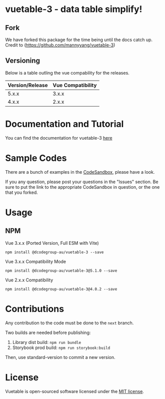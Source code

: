 # vuetable-3 - data table simplify!

## Fork

We have forked this package for the time being until the docs catch up. Credit to (https://github.com/mannyyang/vuetable-3)
## Versioning

Below is a table outling the vue compability for the releases.

| Version/Release | Vue Compatibility |
| -----------     | -----------       |
| 5.x.x           | 3.x.x             |
| 4.x.x           | 2.x.x             |

# Documentation and Tutorial

You can find the documentation for vuetable-3 [here](https://mannyyang.github.io/vuetable-3/)

# Sample Codes

There are a bunch of examples in the [CodeSandbox](https://codesandbox.io/u/mannyyang/sandboxes), please have a look.

If you any question, please post your questions in the "Issues" section. Be sure to put the link to the appropriate CodeSandbox in question, or the one that you forked.

# Usage
## NPM

Vue 3.x.x (Ported Version, Full ESM with Vite)
```shell
npm install @dcodegroup-au/vuetable-3 --save
```

Vue 3.x.x Compatibility Mode
```shell
npm install @dcodegroup-au/vuetable-3@5.1.0 --save
```

Vue 2.x.x Compatibility
```shell
npm install @dcodegroup-au/vuetable-3@4.0.2 --save
```

# Contributions
Any contribution to the code must be done to the `next` branch.

Two builds are needed before publishing:

1. Library dist build: `npm run bundle`
2. Storybook prod build: `npm run storybook:build`

Then, use standard-version to commit a new version.

# License
Vuetable is open-sourced software licensed under the [MIT license](http://opensource.org/licenses/MIT).
